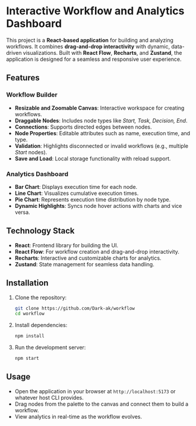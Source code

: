 # Interactive Workflow and Analytics Dashboard

This project is a **React-based application** for building and analyzing workflows. It combines **drag-and-drop interactivity** with dynamic, data-driven visualizations. Built with **React Flow**, **Recharts**, and **Zustand**, the application is designed for a seamless and responsive user experience.

## Features

### Workflow Builder
- **Resizable and Zoomable Canvas**: Interactive workspace for creating workflows.
- **Draggable Nodes**: Includes node types like *Start, Task, Decision, End*.
- **Connections**: Supports directed edges between nodes.
- **Node Properties**: Editable attributes such as name, execution time, and type.
- **Validation**: Highlights disconnected or invalid workflows (e.g., multiple *Start* nodes).
- **Save and Load**: Local storage functionality with reload support.

### Analytics Dashboard
- **Bar Chart**: Displays execution time for each node.
- **Line Chart**: Visualizes cumulative execution times.
- **Pie Chart**: Represents execution time distribution by node type.
- **Dynamic Highlights**: Syncs node hover actions with charts and vice versa.

## Technology Stack
- **React**: Frontend library for building the UI.
- **React Flow**: For workflow creation and drag-and-drop interactivity.
- **Recharts**: Interactive and customizable charts for analytics.
- **Zustand**: State management for seamless data handling.

## Installation
1. Clone the repository:
   ```bash
   git clone https://github.com/Dark-ak/workflow
   cd workflow
   ```
2. Install dependencies:
   ```bash
   npm install
   ```
3. Run the development server:
   ```bash
   npm start
   ```

## Usage
- Open the application in your browser at `http://localhost:5173` or whatever host CLI provides.
- Drag nodes from the palette to the canvas and connect them to build a workflow.
- View analytics in real-time as the workflow evolves.

